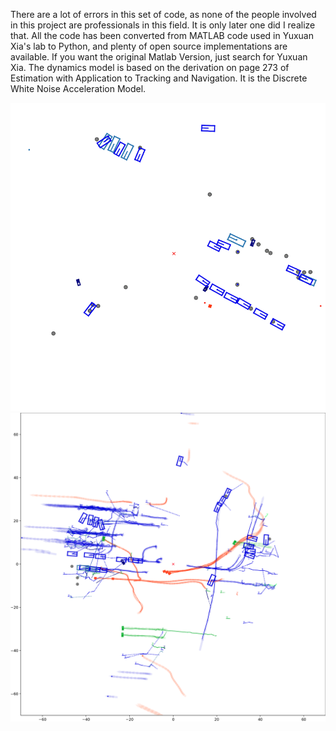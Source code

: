 There are a lot of errors in this set of code, as none of the people involved in this project are professionals in this field. It is only later one did I realize that.
All the code has been converted from MATLAB code used in Yuxuan Xia's lab to Python, and plenty of open source implementations are available. If you want the original Matlab Version, just search for Yuxuan Xia.
The dynamics model is based on the derivation on page 273 of Estimation with Application to Tracking and Navigation. It is the Discrete White Noise Acceleration Model.

![result2](https://github.com/BaiLiping/Multi-Object-Tracking/blob/cd86b4ec3879b8596497308efc759dfebe2571eb/alternating_classification.gif)
![result](https://github.com/BaiLiping/Multi-Object-Tracking/blob/dd39e86efe79505188fe028c10b6deff9543d2ce/Untitled.png)


